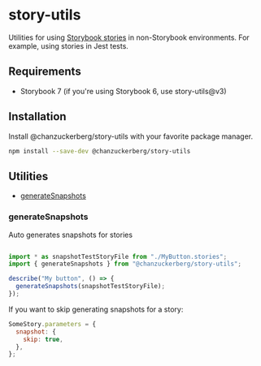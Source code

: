 # story-utils

Utilities for using [Storybook stories](https://storybook.js.org/docs/react/get-started/whats-a-story) in non-Storybook environments. For example, using stories in Jest tests.

## Requirements

- Storybook 7 (if you're using Storybook 6, use story-utils@v3)

## Installation

Install @chanzuckerberg/story-utils with your favorite package manager.

```sh
npm install --save-dev @chanzuckerberg/story-utils
```

## Utilities

- [generateSnapshots](#generatesnapshots)

### generateSnapshots

Auto generates snapshots for stories

```js

import * as snapshotTestStoryFile from "./MyButton.stories";
import { generateSnapshots } from "@chanzuckerberg/story-utils";

describe("My button", () => {
  generateSnapshots(snapshotTestStoryFile);
});
```

If you want to skip generating snapshots for a story:

```js
SomeStory.parameters = {
  snapshot: {
    skip: true,
  },
};
```
